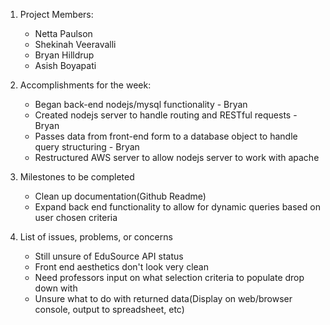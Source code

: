 1. Project Members:
    - Netta Paulson
    - Shekinah Veeravalli
    - Bryan Hilldrup
    - Asish Boyapati

2. Accomplishments for the week:
    - Began back-end nodejs/mysql functionality - Bryan
	- Created nodejs server to handle routing and RESTful requests - Bryan
	- Passes data from front-end form to a database object to handle query structuring - Bryan
	- Restructured AWS server to allow nodejs server to work with apache

3. Milestones to be completed
    - Clean up documentation(Github Readme)
    - Expand back end functionality to allow for dynamic queries based on user chosen criteria

4. List of issues, problems, or concerns
    - Still unsure of EduSource API status
    - Front end aesthetics don't look very clean
    - Need professors input on what selection criteria to populate drop down with
    - Unsure what to do with returned data(Display on web/browser console, output to spreadsheet, etc)
